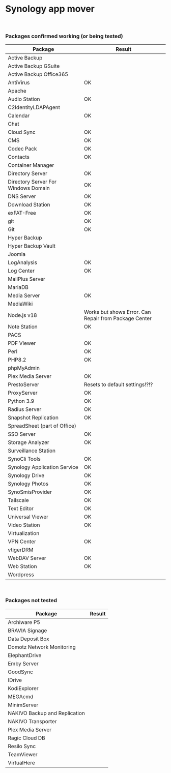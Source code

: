 # Synology app mover 

<br>

### Packages confirmed working (or being tested)

| Package | Result |
|---------|--------|
| Active Backup |  |
| Active Backup GSuite |  |
| Active Backup Office365 |  |
| AntiVirus | OK |
| Apache |  |
| Audio Station | OK |	
| C2IdentityLDAPAgent |  |
| Calendar | OK |
| Chat |  |
| Cloud Sync | OK |
| CMS | OK |
| Codec Pack | OK |
| Contacts | OK |
| Container Manager |  |
| Directory Server | OK |
| Directory Server For Windows Domain | OK |
| DNS Server | OK |
| Download Station | OK |
| exFAT-Free | OK |
| git | OK |
| Git | OK |
| Hyper Backup |  |
| Hyper Backup Vault |  |
| Joomla |  |
| LogAnalysis | OK |
| Log Center | OK |
| MailPlus Server |  |
| MariaDB |  |
| Media Server | OK |
| MediaWiki |  |
| Node.js v18 | Works but shows Error. Can Repair from Package Center |
| Note Station | OK |
| PACS |  |
| PDF Viewer | OK |
| Perl | OK |
| PHP8.2 | OK |
| phpMyAdmin |  |
| Plex Media Server | OK |
| PrestoServer | Resets to default settings!?!? |
| ProxyServer | OK |
| Python 3.9 | OK |
| Radius Server | OK |
| Snapshot Replication | OK |
| SpreadSheet (part of Office) |  |
| SSO Server | OK |
| Storage Analyzer | OK |
| Surveillance Station |  |
| SynoCli Tools | OK |
| Synology Application Service | OK |
| Synology Drive | OK |
| Synology Photos | OK |
| SynoSmisProvider | OK |
| Tailscale | OK |
| Text Editor | OK |
| Universal Viewer | OK |
| Video Station | OK |
| Virtualization |  |
| VPN Center | OK |
| vtigerDRM |  |
| WebDAV Server | OK |
| Web Station | OK |
| Wordpress |  |

<br>

### Packages not tested

| Package | Result |
|---------|--------|
| Archiware P5 |  |
| BRAVIA Signage |  |
| Data Deposit Box |  |
| Domotz Network Monitoring |  |
| ElephantDrive |  |
| Emby Server |  |
| GoodSync |  |
| IDrive |  |
| KodiExplorer |  |
| MEGAcmd |  |
| MinimServer |  |
| NAKIVO Backup and Replication |  |
| NAKIVO Transporter |  |
| Plex Media Server |  |
| Ragic Cloud DB |  |
| Resilo Sync |  |
| TeamViewer |  |
| VirtualHere |  |

